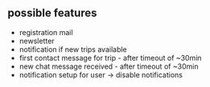 
## possible features
* registration mail
* newsletter
* notification if new trips available
* first contact message for trip - after timeout of ~30min 
* new chat message received - after timeout of ~30min
* notification setup for user -> disable notifications

